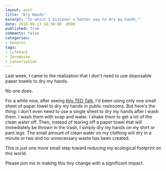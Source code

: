 ```yaml
---
layout: post
title: "Dry Hands"
excerpt: "In which I discover a better way to dry my hands."
date: 2016-06-13 18:30:00 -0500
published: true
comments: false
categories:
- General
tags:
- Lifehack
- ZeroWaste
- Conservation
---
```


Last week, I came to the realization that I don't need to use disposable paper towels to dry my hands.

No one does.

For a while now, after seeing [this TED Talk](https://www.youtube.com/watch?v=2FMBSblpcrc), I'd been using only one small sheet of paper towel to dry my hands in public restrooms.  But here's the thing: I don't even need to use a single sheet to dry my hands after I wash them.  I wash them with soap and water.  I shake them to get a lot of the clean water off.  Then, instead of tearing off a paper towel that will immediately be thrown in the trash, I simply dry my hands on my shirt or pant legs.  The small amount of clean water on my clothing will dry in a minute or two and no unnecessary waste has been created.

This is just one more small step toward reducing my ecological footprint on this world.

Please join me in making this tiny change with a significant impact.
